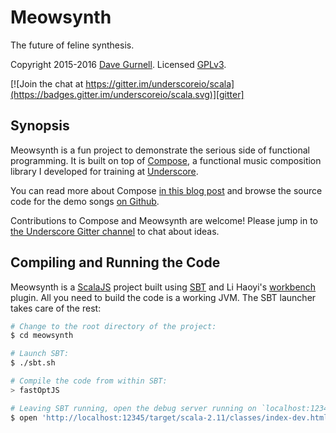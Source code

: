 # Meowsynth

The future of feline synthesis.

Copyright 2015-2016 [Dave Gurnell][davegurnell]. Licensed [GPLv3][license].

[![Join the chat at https://gitter.im/underscoreio/scala](https://badges.gitter.im/underscoreio/scala.svg)][gitter]

## Synopsis

Meowsynth is a fun project to demonstrate the serious side of functional programming.
It is built on top of [Compose][compose], a functional music composition library
I developed for training at [Underscore][underscore].

You can read more about Compose [in this blog post][compose-post]
and browse the source code for the demo songs [on Github][compose-examples].

Contributions to Compose and Meowsynth are welcome!
Please jump in to [the Underscore Gitter channel][gitter] 
to chat about ideas.

## Compiling and Running the Code

Meowsynth is a [ScalaJS][scalajs] project built using [SBT][sbt] and Li Haoyi's [workbench] plugin.
All you need to build the code is a working JVM. The SBT launcher takes care of the rest:

~~~ bash
# Change to the root directory of the project:
$ cd meowsynth

# Launch SBT:
$ ./sbt.sh

# Compile the code from within SBT:
> fastOptJS

# Leaving SBT running, open the debug server running on `localhost:12345`:
$ open 'http://localhost:12345/target/scala-2.11/classes/index-dev.html'
~~~

[davegurnell]: http://davegurnell.com
[license]: http://www.apache.org/licenses/LICENSE-2.0.txt
[gitter]: https://gitter.im/underscoreio/scala?utm_source=badge&utm_medium=badge&utm_campaign=pr-badge&utm_content=badge
[underscore]: http://underscore.io
[scalajs]: http://scala-js.org
[sbt]: http://scala-sbt.org
[workbench]: https://github.com/lihaoyi/workbench
[compose]: https://github.com/underscoreio/compose
[compose-examples]: https://github.com/underscoreio/compose/tree/develop/examples/src/main/scala/compose/examples
[compose-post]: http://underscore.io/blog/posts/2015/03/05/compositional-music-composition.html
